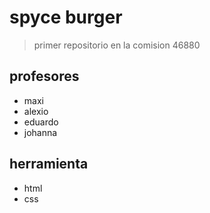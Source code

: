 # spyce burger
> primer repositorio en la comision 46880
## profesores
- maxi 
- alexio
- eduardo
- johanna
## herramienta 
- html
- css
